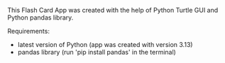 This Flash Card App was created with the help of Python Turtle GUI and Python pandas library.

Requirements:
 -  latest version of Python (app was created with version 3.13)
 -  pandas library (run 'pip install pandas' in the terminal)
